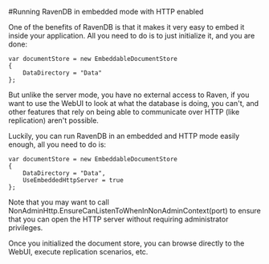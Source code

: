 #Running RavenDB in embedded mode with HTTP enabled

One of the benefits of RavenDB is that it makes it very easy to embed it inside your application. All you need to do is to just initialize it, and you are done:

    var documentStore = new EmbeddableDocumentStore
    {
        DataDirectory = "Data"
    };

But unlike the server mode, you have no external access to Raven, if you want to use the WebUI to look at what the database is doing, you can't, and other features that rely on being able to communicate over HTTP (like replication) aren't possible.

Luckily, you can run RavenDB in an embedded and HTTP mode easily enough, all you need to do is:

    var documentStore = new EmbeddableDocumentStore
    {
        DataDirectory = "Data",
        UseEmbeddedHttpServer = true
    };

Note that you may want to call NonAdminHttp.EnsureCanListenToWhenInNonAdminContext(port) to ensure that you can open the HTTP server without requiring administrator privileges.

Once you initialized the document store, you can browse directly to the WebUI, execute replication scenarios, etc.